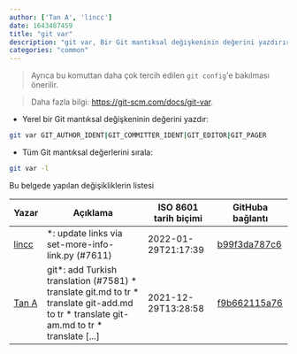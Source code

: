 ```yaml
---
author: ['Tan A', 'lincc']
date: 1643487459
title: "git var"
description: "git var, Bir Git mantıksal değişkeninin değerini yazdırır."
categories: "common"
---
```

> Ayrıca bu komuttan daha çok tercih edilen `git config`'e bakılması önerilir.

> Daha fazla bilgi: <https://git-scm.com/docs/git-var>.

- Yerel bir Git mantıksal değişkeninin değerini yazdır:

```bash
git var GIT_AUTHOR_IDENT|GIT_COMMITTER_IDENT|GIT_EDITOR|GIT_PAGER
```

- Tüm Git mantıksal değerlerini sırala:

```bash
git var -l
```
Bu belgede yapılan değişikliklerin listesi


Yazar | Açıklama | ISO 8601 tarih biçimi | GitHuba bağlantı
------|-----|-----|-----
[lincc](mailto:46962923+blueskyson@users.noreply.github.com) | *: update links via set-more-info-link.py (#7611) | 2022-01-29T21:17:39 | [b99f3da787c6](https://github.com/tldr-pages/tldr/commit/b99f3da787c6f43a545b9cb5ebd8265b1367fbc4)
[Tan A](mailto:40173707+yutyo@users.noreply.github.com) | git*: add Turkish translation (#7581) * translate git.md to tr * translate git-add.md to tr * translate git-am.md to tr * translate [...] | 2021-12-29T13:28:58 | [f9b662115a76](https://github.com/tldr-pages/tldr/commit/f9b662115a765f843982cea237d608aab423e3f7)

